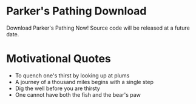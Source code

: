 # Parker's Pathing Download
Download Parker's Pathing Now!
Source code will be released at a future date.

# Motivational Quotes
- To quench one's thirst by looking up at plums
- A journey of a thousand miles begins with a single step
- Dig the well before you are thirsty 
- One cannot have both the fish and the bear's paw
